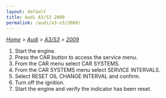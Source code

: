 ```yaml
---
layout: default
title: Audi A3/S3 2009
permalink: /audi/a3-s3/2009/
---
```

[*Home*](/) > [*Audi*](/audi/) > [*A3/S3*](/audi/a3-s3/) > [*2009*](/audi/a3-s3/2009/)

1. Start the engine.
2. Press the CAR button to access the service menu.
3. From the CAR menu select CAR SYSTEMS.
4. From the CAR SYSTEMS menu select SERVICE INTERVALS.
5. Select RESET OIL CHANGE INTERVAL and confirm.
6. Turn off the ignition.
7. Start the engine and verify the indicator has been reset.

